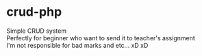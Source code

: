 # crud-php
Simple CRUD system <br>
Perfectly for beginner who want to send it to teacher's assignment <br>
I'm not responsible for bad marks and etc... xD xD
